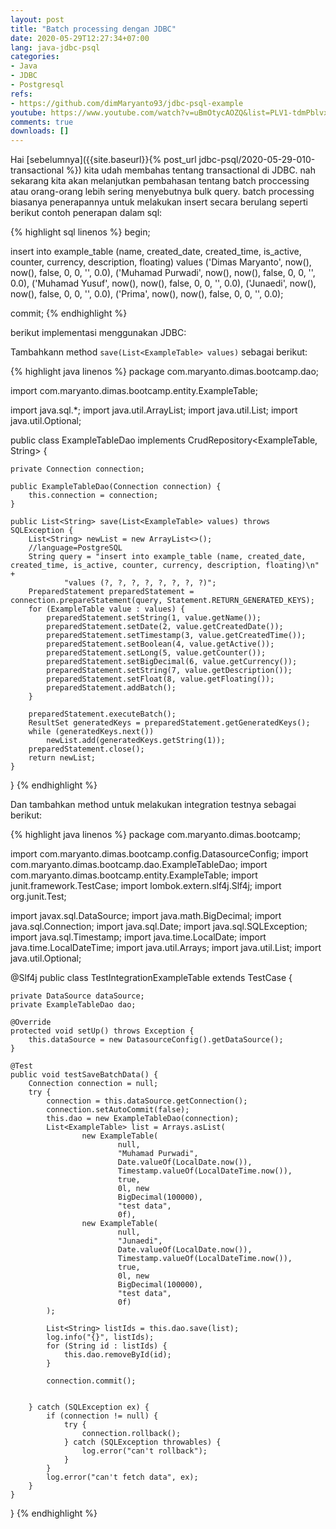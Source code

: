 ```yaml
---
layout: post
title: "Batch processing dengan JDBC"
date: 2020-05-29T12:27:34+07:00
lang: java-jdbc-psql
categories:
- Java
- JDBC
- Postgresql
refs: 
- https://github.com/dimMaryanto93/jdbc-psql-example
youtube: https://www.youtube.com/watch?v=uBmOtycAOZQ&list=PLV1-tdmPblvxVAb1P-CRsPraIv3ks3A16&index=15
comments: true
downloads: []
---
```


Hai [sebelumnya]({{site.baseurl}}{% post_url jdbc-psql/2020-05-29-010-transactional %}) kita udah membahas tentang transactional di JDBC. nah sekarang kita akan melanjutkan pembahasan tentang batch proccessing atau orang-orang lebih sering menyebutnya bulk query. batch processing biasanya penerapannya untuk melakukan insert secara berulang seperti berikut contoh penerapan dalam sql:

{% highlight sql linenos %}
begin;

insert into example_table (name, created_date, created_time, is_active, counter, currency, description, floating)
values 
    ('Dimas Maryanto', now(), now(), false, 0, 0, '', 0.0),
    ('Muhamad Purwadi', now(), now(), false, 0, 0, '', 0.0),
    ('Muhamad Yusuf', now(), now(), false, 0, 0, '', 0.0),
    ('Junaedi', now(), now(), false, 0, 0, '', 0.0),
    ('Prima', now(), now(), false, 0, 0, '', 0.0);

commit;
{% endhighlight %}


berikut implementasi menggunakan JDBC:

Tambahkann method `save(List<ExampleTable> values)` sebagai berikut:

{% highlight java linenos %}
package com.maryanto.dimas.bootcamp.dao;

import com.maryanto.dimas.bootcamp.entity.ExampleTable;

import java.sql.*;
import java.util.ArrayList;
import java.util.List;
import java.util.Optional;

public class ExampleTableDao implements CrudRepository<ExampleTable, String> {

    private Connection connection;

    public ExampleTableDao(Connection connection) {
        this.connection = connection;
    }

    public List<String> save(List<ExampleTable> values) throws SQLException {
        List<String> newList = new ArrayList<>();
        //language=PostgreSQL
        String query = "insert into example_table (name, created_date, created_time, is_active, counter, currency, description, floating)\n" +
                "values (?, ?, ?, ?, ?, ?, ?, ?)";
        PreparedStatement preparedStatement = connection.prepareStatement(query, Statement.RETURN_GENERATED_KEYS);
        for (ExampleTable value : values) {
            preparedStatement.setString(1, value.getName());
            preparedStatement.setDate(2, value.getCreatedDate());
            preparedStatement.setTimestamp(3, value.getCreatedTime());
            preparedStatement.setBoolean(4, value.getActive());
            preparedStatement.setLong(5, value.getCounter());
            preparedStatement.setBigDecimal(6, value.getCurrency());
            preparedStatement.setString(7, value.getDescription());
            preparedStatement.setFloat(8, value.getFloating());
            preparedStatement.addBatch();
        }

        preparedStatement.executeBatch();
        ResultSet generatedKeys = preparedStatement.getGeneratedKeys();
        while (generatedKeys.next())
            newList.add(generatedKeys.getString(1));
        preparedStatement.close();
        return newList;
    }   
}
{% endhighlight %}

Dan tambahkan method untuk melakukan integration testnya sebagai berikut:

{% highlight java linenos %}
package com.maryanto.dimas.bootcamp;

import com.maryanto.dimas.bootcamp.config.DatasourceConfig;
import com.maryanto.dimas.bootcamp.dao.ExampleTableDao;
import com.maryanto.dimas.bootcamp.entity.ExampleTable;
import junit.framework.TestCase;
import lombok.extern.slf4j.Slf4j;
import org.junit.Test;

import javax.sql.DataSource;
import java.math.BigDecimal;
import java.sql.Connection;
import java.sql.Date;
import java.sql.SQLException;
import java.sql.Timestamp;
import java.time.LocalDate;
import java.time.LocalDateTime;
import java.util.Arrays;
import java.util.List;
import java.util.Optional;

@Slf4j
public class TestIntegrationExampleTable extends TestCase {

    private DataSource dataSource;
    private ExampleTableDao dao;

    @Override
    protected void setUp() throws Exception {
        this.dataSource = new DatasourceConfig().getDataSource();
    }

    @Test
    public void testSaveBatchData() {
        Connection connection = null;
        try {
            connection = this.dataSource.getConnection();
            connection.setAutoCommit(false);
            this.dao = new ExampleTableDao(connection);
            List<ExampleTable> list = Arrays.asList(
                    new ExampleTable(
                            null,
                            "Muhamad Purwadi",
                            Date.valueOf(LocalDate.now()),
                            Timestamp.valueOf(LocalDateTime.now()),
                            true,
                            0l, new
                            BigDecimal(100000),
                            "test data",
                            0f),
                    new ExampleTable(
                            null,
                            "Junaedi",
                            Date.valueOf(LocalDate.now()),
                            Timestamp.valueOf(LocalDateTime.now()),
                            true,
                            0l, new
                            BigDecimal(100000),
                            "test data",
                            0f)
            );

            List<String> listIds = this.dao.save(list);
            log.info("{}", listIds);
            for (String id : listIds) {
                this.dao.removeById(id);
            }

            connection.commit();


        } catch (SQLException ex) {
            if (connection != null) {
                try {
                    connection.rollback();
                } catch (SQLException throwables) {
                    log.error("can't rollback");
                }
            }
            log.error("can't fetch data", ex);
        }
    }
}
{% endhighlight %}